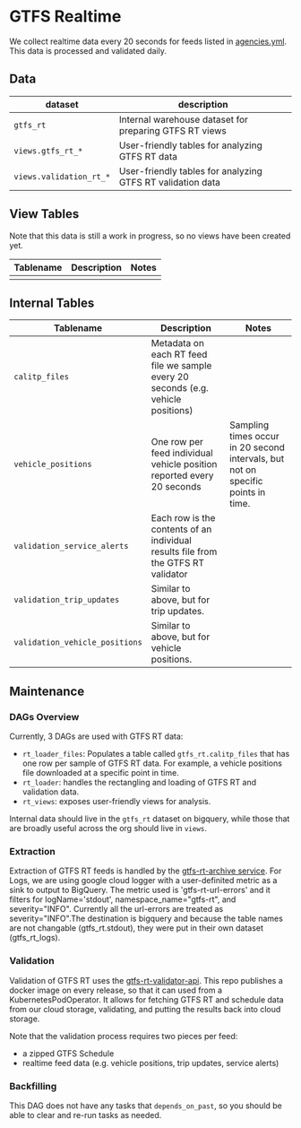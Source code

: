 # GTFS Realtime

We collect realtime data every 20 seconds for feeds listed in [agencies.yml](../warehouse/agencies.md).
This data is processed and validated daily.


## Data

| dataset | description |
| ------- | ----------- |
| `gtfs_rt` | Internal warehouse dataset for preparing GTFS RT views |
| `views.gtfs_rt_*` | User-friendly tables for analyzing GTFS RT data  |
| `views.validation_rt_*` | User-friendly tables for analyzing GTFS RT validation data |

## View Tables

Note that this data is still a work in progress, so no views have been created yet.

| Tablename | Description | Notes |
|----- | -------- | -------|
| | | |

## Internal Tables

| Tablename | Description | Notes |
| --------- | ----------- | ----- |
| `calitp_files` | Metadata on each RT feed file we sample every 20 seconds (e.g. vehicle positions) | |
| `vehicle_positions` | One row per feed individual vehicle position reported every 20 seconds | Sampling times occur in 20 second intervals, but not on specific points in time. |
| `validation_service_alerts` | Each row is the contents of an individual results file from the GTFS RT validator | |
| `validation_trip_updates` | Similar to above, but for trip updates. | |
| `validation_vehicle_positions` | Similar to above, but for vehicle positions. | |

## Maintenance

### DAGs Overview

Currently, 3 DAGs are used with GTFS RT data:

* `rt_loader_files`: Populates a table called `gtfs_rt.calitp_files` that has one row per
    sample of GTFS RT data. For example, a vehicle positions file downloaded at a specific point in time.
* `rt_loader`: handles the rectangling and loading of GTFS RT and validation data.
* `rt_views`: exposes user-friendly views for analysis.

Internal data should live in the `gtfs_rt` dataset on bigquery, while those that are
broadly useful across the org should live in `views`.

### Extraction

Extraction of GTFS RT feeds is handled by the [gtfs-rt-archive service](../services/gtfs-rt-archive.md). For Logs, we are using google cloud logger with a user-definited metric as a sink to output to BigQuery. The metric used is 'gtfs-rt-url-errors' and it filters for logName='stdout', namespace_name="gtfs-rt", and severity="INFO". Currently all the url-errors are treated as severity="INFO".The destination is bigquery and because the table names are not changable (gtfs_rt.stdout), they were put in their own dataset (gtfs_rt_logs).

### Validation

Validation of GTFS RT uses the [gtfs-rt-validator-api](https://github.com/cal-itp/gtfs-rt-validator-api).
This repo publishes a docker image on every release, so that it can used from a KubernetesPodOperator.
It allows for fetching GTFS RT and schedule data from our cloud storage, validating, and putting the results
back into cloud storage.

Note that the validation process requires two pieces per feed:

* a zipped GTFS Schedule
* realtime feed data (e.g. vehicle positions, trip updates, service alerts)

### Backfilling

This DAG does not have any tasks that `depends_on_past`, so you should be able to
clear and re-run tasks as needed.
